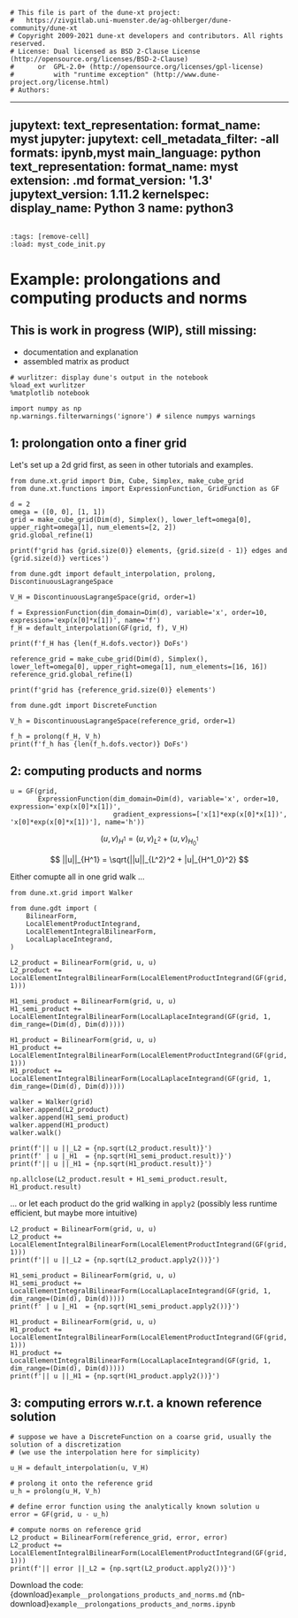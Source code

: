 ```
# This file is part of the dune-xt project:
#   https://zivgitlab.uni-muenster.de/ag-ohlberger/dune-community/dune-xt
# Copyright 2009-2021 dune-xt developers and contributors. All rights reserved.
# License: Dual licensed as BSD 2-Clause License (http://opensource.org/licenses/BSD-2-Clause)
#      or  GPL-2.0+ (http://opensource.org/licenses/gpl-license)
#          with "runtime exception" (http://www.dune-project.org/license.html)
# Authors:
```

---
jupytext:
  text_representation:
   format_name: myst
jupyter:
  jupytext:
    cell_metadata_filter: -all
    formats: ipynb,myst
    main_language: python
    text_representation:
      format_name: myst
      extension: .md
      format_version: '1.3'
      jupytext_version: 1.11.2
kernelspec:
  display_name: Python 3
  name: python3
---

```{try_on_binder}
```

```{code-cell}
:tags: [remove-cell]
:load: myst_code_init.py
```

# Example: prolongations and computing products and norms

## This is work in progress (WIP), still missing:

* documentation and explanation
* assembled matrix as product

```{code-cell}
# wurlitzer: display dune's output in the notebook
%load_ext wurlitzer
%matplotlib notebook

import numpy as np
np.warnings.filterwarnings('ignore') # silence numpys warnings
```

## 1: prolongation onto a finer grid

Let's set up a 2d grid first, as seen in other tutorials and examples.

```{code-cell}
from dune.xt.grid import Dim, Cube, Simplex, make_cube_grid
from dune.xt.functions import ExpressionFunction, GridFunction as GF

d = 2
omega = ([0, 0], [1, 1])
grid = make_cube_grid(Dim(d), Simplex(), lower_left=omega[0], upper_right=omega[1], num_elements=[2, 2])
grid.global_refine(1)

print(f'grid has {grid.size(0)} elements, {grid.size(d - 1)} edges and {grid.size(d)} vertices')
```

```{code-cell}
from dune.gdt import default_interpolation, prolong, DiscontinuousLagrangeSpace

V_H = DiscontinuousLagrangeSpace(grid, order=1)

f = ExpressionFunction(dim_domain=Dim(d), variable='x', order=10, expression='exp(x[0]*x[1])', name='f')
f_H = default_interpolation(GF(grid, f), V_H)

print(f'f_H has {len(f_H.dofs.vector)} DoFs')
```

```{code-cell}
reference_grid = make_cube_grid(Dim(d), Simplex(), lower_left=omega[0], upper_right=omega[1], num_elements=[16, 16])
reference_grid.global_refine(1)

print(f'grid has {reference_grid.size(0)} elements')
```

```{code-cell}
from dune.gdt import DiscreteFunction

V_h = DiscontinuousLagrangeSpace(reference_grid, order=1)

f_h = prolong(f_H, V_h)
print(f'f_h has {len(f_h.dofs.vector)} DoFs')
```

## 2: computing products and norms

```{code-cell}
u = GF(grid,
       ExpressionFunction(dim_domain=Dim(d), variable='x', order=10, expression='exp(x[0]*x[1])',
                          gradient_expressions=['x[1]*exp(x[0]*x[1])', 'x[0]*exp(x[0]*x[1])'], name='h'))
```

$$
(u, v)_{H^1} = (u, v)_{L^2} + (u, v)_{H^1_0}
$$

$$
||u||_{H^1} = \sqrt{||u||_{L^2}^2 + |u|_{H^1_0}^2}
$$


Either comupte all in one grid walk ...

```{code-cell}
from dune.xt.grid import Walker

from dune.gdt import (
    BilinearForm,
    LocalElementProductIntegrand,
    LocalElementIntegralBilinearForm,
    LocalLaplaceIntegrand,
)

L2_product = BilinearForm(grid, u, u)
L2_product += LocalElementIntegralBilinearForm(LocalElementProductIntegrand(GF(grid, 1)))

H1_semi_product = BilinearForm(grid, u, u)
H1_semi_product += LocalElementIntegralBilinearForm(LocalLaplaceIntegrand(GF(grid, 1, dim_range=(Dim(d), Dim(d)))))

H1_product = BilinearForm(grid, u, u)
H1_product += LocalElementIntegralBilinearForm(LocalElementProductIntegrand(GF(grid, 1)))
H1_product += LocalElementIntegralBilinearForm(LocalLaplaceIntegrand(GF(grid, 1, dim_range=(Dim(d), Dim(d)))))

walker = Walker(grid)
walker.append(L2_product)
walker.append(H1_semi_product)
walker.append(H1_product)
walker.walk()

print(f'|| u ||_L2 = {np.sqrt(L2_product.result)}')
print(f' | u |_H1  = {np.sqrt(H1_semi_product.result)}')
print(f'|| u ||_H1 = {np.sqrt(H1_product.result)}')
```

```{code-cell}
np.allclose(L2_product.result + H1_semi_product.result, H1_product.result)
```

... or let each product do the grid walking in `apply2` (possibly less runtime efficient, but maybe more intuitive)

```{code-cell}
L2_product = BilinearForm(grid, u, u)
L2_product += LocalElementIntegralBilinearForm(LocalElementProductIntegrand(GF(grid, 1)))
print(f'|| u ||_L2 = {np.sqrt(L2_product.apply2())}')

H1_semi_product = BilinearForm(grid, u, u)
H1_semi_product += LocalElementIntegralBilinearForm(LocalLaplaceIntegrand(GF(grid, 1, dim_range=(Dim(d), Dim(d)))))
print(f' | u |_H1  = {np.sqrt(H1_semi_product.apply2())}')

H1_product = BilinearForm(grid, u, u)
H1_product += LocalElementIntegralBilinearForm(LocalElementProductIntegrand(GF(grid, 1)))
H1_product += LocalElementIntegralBilinearForm(LocalLaplaceIntegrand(GF(grid, 1, dim_range=(Dim(d), Dim(d)))))
print(f'|| u ||_H1 = {np.sqrt(H1_product.apply2())}')
```

## 3: computing errors w.r.t. a known reference solution

```{code-cell}
# suppose we have a DiscreteFunction on a coarse grid, usually the solution of a discretization
# (we use the interpolation here for simplicity)

u_H = default_interpolation(u, V_H)

# prolong it onto the reference grid
u_h = prolong(u_H, V_h)

# define error function using the analytically known solution u
error = GF(grid, u - u_h)

# compute norms on reference grid
L2_product = BilinearForm(reference_grid, error, error)
L2_product += LocalElementIntegralBilinearForm(LocalElementProductIntegrand(GF(grid, 1)))
print(f'|| error ||_L2 = {np.sqrt(L2_product.apply2())}')
```

Download the code:
{download}`example__prolongations_products_and_norms.md`
{nb-download}`example__prolongations_products_and_norms.ipynb`
